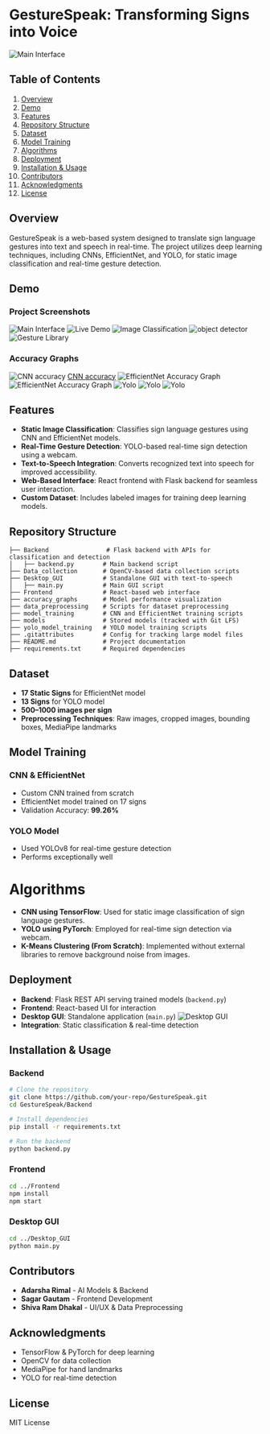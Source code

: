 # GestureSpeak: Transforming Signs into Voice

![Main Interface](Project%20screenshot/Screenshot%202025-02-04%20101952.png)



## Table of Contents
1. [Overview](#overview)
2. [Demo](#demo)
3. [Features](#features)
4. [Repository Structure](#repository-structure)
5. [Dataset](#dataset)
6. [Model Training](#model-training)
7. [Algorithms](#algorithms)
7. [Deployment](#deployment)
8. [Installation & Usage](#installation--usage)
9. [Contributors](#contributors)
10. [Acknowledgments](#acknowledgments)
11. [License](#license)

## Overview
GestureSpeak is a web-based system designed to translate sign language gestures into text and speech in real-time. The project utilizes deep learning techniques, including CNNs, EfficientNet, and YOLO, for static image classification and real-time gesture detection.

## Demo
### Project Screenshots
![Main Interface](Project%20screenshot/Screenshot%202025-02-04%20101952.png)
![Live Demo](Project%20screenshot/Screenshot%202025-02-04%20102024.png)
![Image Classification](Project%20screenshot/Screenshot%202025-02-04%20102043.png)
![object detector](Project%20screenshot/Screenshot%202025-02-04%20102101.png)
![Gesture Library](Project%20screenshot/Screenshot%202025-02-04%20102234.png)


### Accuracy Graphs
![CNN accuracy](accuracy_graphs/Scratch_cnn/scratch_cnn_accuracy_loss.png)
[CNN accuracy](accuracy_graphs/Scratch_cnn/scratch_cnn_loss_vs_epoch.png)
![EfficientNet Accuracy Graph](accuracy_graphs/accuracy_matrices%20_transfer_learning/accuracy_vs_epochs.png)
![EfficientNet Accuracy Graph](accuracy_graphs/accuracy_matrices%20_transfer_learning/class_wise_precision.png)
![Yolo](accuracy_graphs/Yolo/confusion_matrix.png)
![Yolo](accuracy_graphs/Yolo/results.png)
![Yolo](accuracy_graphs/Yolo/F1_curve.png)

## Features
- **Static Image Classification**: Classifies sign language gestures using CNN and EfficientNet models.
- **Real-Time Gesture Detection**: YOLO-based real-time sign detection using a webcam.
- **Text-to-Speech Integration**: Converts recognized text into speech for improved accessibility.
- **Web-Based Interface**: React frontend with Flask backend for seamless user interaction.
- **Custom Dataset**: Includes labeled images for training deep learning models.

## Repository Structure
```
├── Backend                # Flask backend with APIs for classification and detection
│   ├── backend.py        # Main backend script
├── Data_collection       # OpenCV-based data collection scripts
├── Desktop_GUI           # Standalone GUI with text-to-speech
│   ├── main.py           # Main GUI script
├── Frontend              # React-based web interface
├── accuracy_graphs       # Model performance visualization
├── data_preprocessing    # Scripts for dataset preprocessing
├── model_training        # CNN and EfficientNet training scripts
├── models                # Stored models (tracked with Git LFS)
├── yolo_model_training   # YOLO model training scripts
├── .gitattributes        # Config for tracking large model files
├── README.md             # Project documentation
├── requirements.txt      # Required dependencies
```

## Dataset
- **17 Static Signs** for EfficientNet model
- **13 Signs** for YOLO model
- **500–1000 images per sign**
- **Preprocessing Techniques**: Raw images, cropped images, bounding boxes, MediaPipe landmarks

## Model Training
### CNN & EfficientNet
- Custom CNN trained from scratch
- EfficientNet model trained on 17 signs
- Validation Accuracy: **99.26%**

### YOLO Model
- Used YOLOv8 for real-time gesture detection
- Performs exceptionally well

# Algorithms
- **CNN using TensorFlow**: Used for static image classification of sign language gestures.
- **YOLO using PyTorch**: Employed for real-time sign detection via webcam.
- **K-Means Clustering (From Scratch)**: Implemented without external libraries to remove background noise from images.

## Deployment
- **Backend**: Flask REST API serving trained models (`backend.py`)
- **Frontend**: React-based UI for interaction
- **Desktop GUI**: Standalone application (`main.py`)
![Desktop GUI](Project%20screenshot/Screenshot%202025-02-02%20165434.png)
- **Integration**: Static classification & real-time detection

## Installation & Usage
### Backend
```bash
# Clone the repository
git clone https://github.com/your-repo/GestureSpeak.git
cd GestureSpeak/Backend

# Install dependencies
pip install -r requirements.txt

# Run the backend
python backend.py
```

### Frontend
```bash
cd ../Frontend
npm install
npm start
```

### Desktop GUI
```bash
cd ../Desktop_GUI
python main.py
```

## Contributors
- **Adarsha Rimal** - AI Models & Backend
- **Sagar Gautam** - Frontend Development
- **Shiva Ram Dhakal** - UI/UX & Data Preprocessing

## Acknowledgments
- TensorFlow & PyTorch for deep learning
- OpenCV for data collection
- MediaPipe for hand landmarks
- YOLO for real-time detection

## License
MIT License

